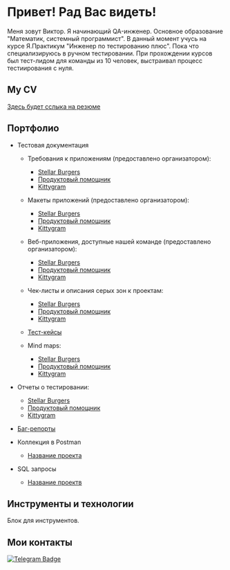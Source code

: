 # Привет! Рад Вас видеть!

Меня зовут Виктор. Я начинающий QA-инженер.
Основное образование "Математик, системный программист". В данный момент учусь на курсе Я.Практикум "Инженер по тестированию плюс". Пока что специализируюсь в ручном тестировании. При прохождении курсов был тест-лидом для команды из 10 человек, выстраивал процесс тестиирования с нуля.

## My CV 

[Здесь будет сслыка на резюме](https://ссылочку_сюда)

## Портфолио 
- Тестовая документация

  - Требования к приложениям (предоставлено организатором):
     - [Stellar Burgers](https://wiki.yandex.ru/homepage/trebovanijakstellarburgers/)
     - [Продуктовый помощник](https://wiki.yandex.ru/homepage/trebovanijakproduktovyjjpomoshhnik/)
     - [Kittygram](https://wiki.yandex.ru/homepage/trebovanijakkittygram/)
    
  - Макеты приложений (предоставлено организатором):
     - [Stellar Burgers](https://www.figma.com/file/7v96lSaXZov0qXKZDnAHLT/Burger?t=yzHvZAwnirXYc03a-0)
     - [Продуктовый помощник](https://www.figma.com/file/rMtqMxDFNhDIgJEFVMv8jX/Recipes?node-id=0%3A1&t=ht2FpmfTdOQaW7eE-0)
     - [Kittygram](https://www.figma.com/file/mzeWaE7icA8DuWrhhlD2cR/Kittygram?node-id=0%3A1)
    
  - Веб-приложения, доступные нашей команде (предоставлено организатором):
     - [Stellar Burgers](https://burger-frontend-9.prakticum-team.ru/)
     - [Продуктовый помощник](https://foodgram-frontend-9.prakticum-team.ru/)
     - [Kittygram](https://kittygram-frontend-9.prakticum-team.ru/)
       
  - Чек-листы и описания серых зон к проектам:
     - [Stellar Burgers](https://docs.google.com/spreadsheets/d/1R3olgcmOmMkmCSF_4xSo55xBBNTdCH0IUSaUqffUMvY/edit?usp=sharing)
     - [Продуктовый помощник](https://docs.google.com/spreadsheets/d/1oAUuqpSONcdyuCQc0qKKisIiztwJeeYqYcpsB0SVgLs/edit?usp=sharing)
     - [Kittygram](https://docs.google.com/spreadsheets/d/18lnRDqg3E4z_sGrCvkmqz_lyCRn8Ici0F8s6NpuPigw/edit?usp=sharing)
  -  [Тест-кейсы](https://ссылочку_сюда)

  - Mind maps:
     - [Stellar Burgers](https://miro.com/app/board/uXjVPqZfbnM=/?share_link_id=756541945790)     
     - [Продуктовый помощник](https://miro.com/app/board/uXjVPqYycr4=/?share_link_id=111794524158)
     - [Kittygram](https://miro.com/app/board/uXjVPqYyco8=/?share_link_id=105427141870)
 
 - Отчеты о тестировании:
     - [Stellar Burgers](https://docs.google.com/document/d/1JJjsLXTxjM6KKOSmFKLK4S79X_mZY37wZ6jFqOzEUOs/edit?usp=sharing)
     - [Продуктовый помощник](https://docs.google.com/document/d/1-n0Rm9sqZk-fQPFHwCl17lUkRTT3Att75NHGUbXwj4U/edit?usp=sharing)
     - [Kittygram](https://docs.google.com/document/d/1Vou7uSclRnPVHsAu3nT01sXd5Vs4hIyao_2TRGdXwjU/edit?usp=sharing) 
 
 -  [Баг-репорты](https://ссылочку_сюда)
- Коллекция в Postman 
  -  [Название проекта](https://ссылочку_сюда)
- SQL запросы 
  -  [Название проектв](https://ссылочку_сюда)

## Инструменты и технологии
Блок для инструментов.

## Мои контакты
[![Telegram Badge](https://img.shields.io/badge/-Telegram-0088cc?style=flat-square&logo=Telegram&logoColor=white)](https://t.me/vlsovereign)
